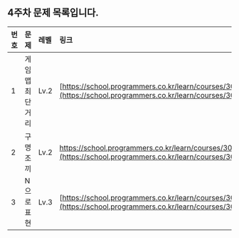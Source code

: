 ## 4주차 문제 목록입니다.

|번호|문제|레벨|링크|
|:---|:--|:---|:---|
|1|게임 맵 최단거리|Lv.2|[https://school.programmers.co.kr/learn/courses/30/lessons/1844](https://school.programmers.co.kr/learn/courses/30/lessons/1844)|
|2|구명 조끼|Lv.2|https://school.programmers.co.kr/learn/courses/30/lessons/42885](https://school.programmers.co.kr/learn/courses/30/lessons/42885)|
|3|N으로 표현|Lv.3|[https://school.programmers.co.kr/learn/courses/30/lessons/42895](https://school.programmers.co.kr/learn/courses/30/lessons/42895)|
